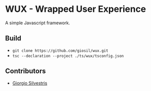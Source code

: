 # WUX - Wrapped User Experience 

A simple Javascript framework.

## Build

- `git clone https://github.com/giosil/wux.git` 
- `tsc --declaration --project ./ts/wux/tsconfig.json`

## Contributors

* [Giorgio Silvestris](https://github.com/giosil)

